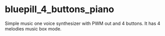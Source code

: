 # bluepill_4_buttons_piano

Simple music one voice synthesizer with PWM out and 4 buttons. It has 4 melodies music box mode.

